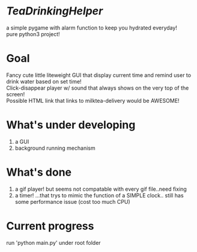 # <em>TeaDrinkingHelper</em>
a simple pygame with alarm function to keep you hydrated everyday!<br />
pure python3 project!



# Goal
Fancy cute little liteweight GUI that display current time and remind user to drink water based on set time!<br />
Click-disappear player w/ sound that always shows on the very top of the screen!<br />
Possible HTML link that links to milktea-delivery would be AWESOME!<br />

# What's under developing
1. a GUI
2. background running mechanism

# What's done
1. a gif player! but seems not compatable with every gif file..need fixing
2. a timer! ...that trys to mimic the function of a SIMPLE clock.. still has some performance issue (cost too much CPU)

# Current progress
run 'python main.py' under root folder
